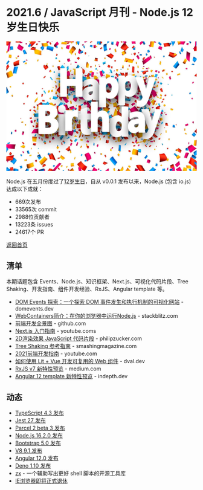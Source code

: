 # 2021.6 / JavaScript 月刊 - Node.js 12岁生日快乐

![](./img/06.jpeg )

Node.js 在五月份度过了[12岁生日](https://twitter.com/nodejs/status/1397914989931864080)，自从 v0.0.1 发布以来，Node.js (包含 io.js) 达成以下成就：

* 669次发布
* 33565次 commit
* 2988位贡献者
* 13223条 issues
* 24617个 PR

[返回首页](https://github.com/hijiangtao/javascript-articles-monthly)

## 清单

本期话题包含 Events、Node.js、知识框架、Next.js、可视化代码片段、Tree Shaking、开发指南、组件开发经验、RxJS、Angular template 等。

* [DOM Events 探索：一个探索 DOM 事件发生和执行机制的可视化网站](https://domevents.dev/) - domevents.dev
* [WebContainers简介：在你的浏览器中运行Node.js](https://blog.stackblitz.com/posts/introducing-webcontainers/) - stackblitz.com
* [前端开发全景图](https://github.com/mechaniac/Map-of-Javascript) - github.com
* [Next.js 入门指南](https://www.youtube.com/watch?v=nBkRxwHMrto) - youtube.coms
* [2D渲染效果 JavaScript 代码片段](https://www.philipzucker.com/aesthetic-javascript-eduction/) - philipzucker.com
* [Tree Shaking 参考指南](https://www.smashingmagazine.com/2021/05/tree-shaking-reference-guide/) - smashingmagazine.com
* [2021前端开发指南](https://www.youtube.com/watch?v=HgJ0S_9R8ek) - youtube.com
* [如何使用 Lit + Vue 开发可复用的 Web 组件](https://dval.dev/blog/lit-web-components-tutorial/) - dval.dev
* [RxJS v7 新特性预览](https://medium.com/volosoft/whats-new-in-rxjs-7-a11cc564c6c0) - medium.com
* [Angular 12 template 新特性预览](https://indepth.dev/posts/1459/bindon-lesser-known-angular-template-features) - indepth.dev

## 动态

* [TypeScript 4.3 发布](https://devblogs.microsoft.com/typescript/announcing-typescript-4-3/)
* [Jest 27 发布](https://jestjs.io/blog/2021/05/25/jest-27)
* [Parcel 2 beta 3 发布](https://v2.parceljs.org/blog/beta3/)
* [Node.js 16.2.0 发布](https://nodejs.org/en/blog/release/v16.2.0/)
* [Bootstrap 5.0 发布](https://blog.getbootstrap.com/2021/05/05/bootstrap-5/)
* [V8 9.1 发布](https://v8.dev/blog/v8-release-91)
* [Angular 12.0 发布](https://blog.angular.io/angular-v12-is-now-available-32ed51fbfd49)
* [Deno 1.10 发布](https://deno.com/blog/v1.10)
* [zx](https://github.com/google/zx) - 一个辅助写出更好 shell 脚本的开源工具库
* [IE浏览器即将正式退休](https://blogs.windows.com/windowsexperience/2021/05/19/the-future-of-internet-explorer-on-windows-10-is-in-microsoft-edge/)
